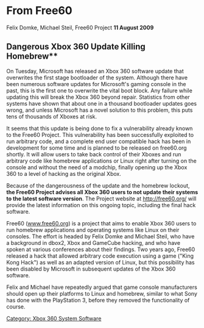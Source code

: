 # From Free60

Felix Domke, Michael Steil, Free60 Project **11 August 2009**

## Dangerous Xbox 360 Update Killing Homebrew**

On Tuesday, Microsoft has released an Xbox 360 software update that overwrites the first stage bootloader of the system. Although there have been numerous software updates for Microsoft's gaming console in the past, this is the first one to overwrite the vital boot block. Any failure while updating this will break the Xbox 360 beyond repair. Statistics from other systems have shown that about one in a thousand bootloader updates goes wrong, and unless Microsoft has a novel solution to this problem, this puts tens of thousands of Xboxes at risk.

It seems that this update is being done to fix a vulnerability already known to the Free60 Project. This vulnerability has been successfully exploited to run arbitrary code, and a complete end user compatible hack has been in development for some time and is planned to be released on free60.org shortly. It will allow users to take back control of their Xboxes and run arbitrary code like homebrew applications or Linux right after turning on the console and without the need of a modchip, finally opening up the Xbox 360 to a level of hacking as the original Xbox.

Because of the dangerousness of the update and the homebrew lockout, **the Free60 Project advises all Xbox 360 users to not update their systems to the latest software version**. The Project website at <http://free60.org/> will provide the latest information on this ongoing topic, including the final hack software.

Free60 (www.free60.org) is a project that aims to enable Xbox 360 users to run homebrew applications and operating systems like Linux on their consoles. The effort is headed by Felix Domke and Michael Steil, who have a background in dbox2, Xbox and GameCube hacking, and who have spoken at various conferences about their findings. Two years ago, Free60 released a hack that allowed arbitrary code execution using a game ("King Kong Hack") as well as an adapted version of Linux, but this possibility has been disabled by Microsoft in subsequent updates of the Xbox 360 software.

Felix and Michael have repeatedly argued that game console manufacturers should open up their platforms to Linux and homebrew, similar to what Sony has done with the PlayStation 3, before they removed the functionality of course.

[Category: Xbox 360 System Software](../Category_Xbox360_System_Software)
